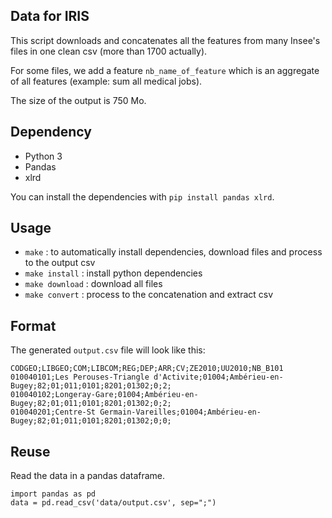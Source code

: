 ## Data for IRIS

This script downloads and concatenates all the features from many Insee's files in one clean csv (more than 1700 actually).

For some files, we add a feature `nb_name_of_feature` which is an aggregate of all features (example: sum all medical jobs).

The size of the output is 750 Mo.

## Dependency

- Python 3
- Pandas
- xlrd

You can install the dependencies with `pip install pandas xlrd`.

## Usage

- `make` : to automatically install dependencies, download files and process to the output csv
- `make install` : install python dependencies
- `make download` : download all files
- `make convert` : process to the concatenation and extract csv

## Format

The generated `output.csv` file will look like this:


```csv
CODGEO;LIBGEO;COM;LIBCOM;REG;DEP;ARR;CV;ZE2010;UU2010;NB_B101
010040101;Les Perouses-Triangle d'Activite;01004;Ambérieu-en-Bugey;82;01;011;0101;8201;01302;0;2;
010040102;Longeray-Gare;01004;Ambérieu-en-Bugey;82;01;011;0101;8201;01302;0;2;
010040201;Centre-St Germain-Vareilles;01004;Ambérieu-en-Bugey;82;01;011;0101;8201;01302;0;0;
```

## Reuse

Read the data in a pandas dataframe.

```
import pandas as pd
data = pd.read_csv('data/output.csv', sep=";")
```


